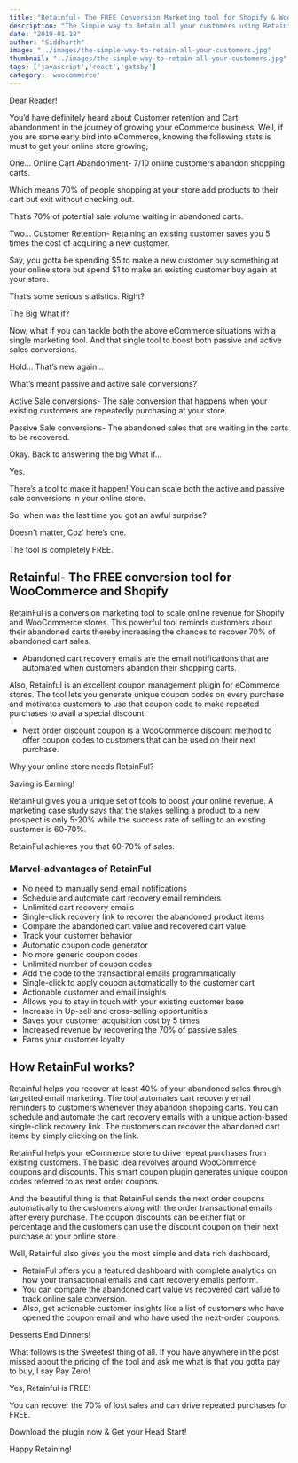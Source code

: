 ```yaml
---
title: "Retainful- The FREE Conversion Marketing tool for Shopify & WooCommerce"
description: "The Simple way to Retain all your customers using Retainful"
date: "2019-01-18"
author: "Siddharth"
image: "../images/the-simple-way-to-retain-all-your-customers.jpg"
thumbnail: "../images/the-simple-way-to-retain-all-your-customers.jpg"
tags: ['javascript','react','gatsby']
category: 'woocommerce'
---
```


Dear Reader!

You’d have definitely heard about Customer retention and Cart abandonment in the journey of growing your eCommerce business. Well, if you are some early bird into eCommerce, knowing the following stats is must to get your online store growing,

One… Online Cart Abandonment- 7/10 online customers abandon shopping carts.

Which means 70% of people shopping at your store add products to their cart but exit without checking out.

That’s 70% of potential sale volume waiting in abandoned carts.

Two… Customer Retention- Retaining an existing customer saves you 5 times the cost of acquiring a new customer.

Say, you gotta be spending $5 to make a new customer buy something at your online store but spend $1 to make an existing customer buy again at your store.

That’s some serious statistics. Right?

The Big What if?

Now, what if you can tackle both the above eCommerce situations with a single marketing tool. And that single tool to boost both passive and active sales conversions.

Hold… That’s new again...

What’s meant passive and active sale conversions?

Active Sale conversions- The sale conversion that happens when your existing customers are repeatedly purchasing at your store.

Passive Sale conversions- The abandoned sales that are waiting in the carts to be recovered.

Okay. Back to answering the big What if…

Yes.

There’s a tool to make it happen! You can scale both the active and passive sale conversions in your online store.

So, when was the last time you got an awful surprise?

Doesn't matter, Coz’ here’s one.

The tool is completely FREE.

## Retainful- The FREE conversion tool for WooCommerce and Shopify

RetainFul is a conversion marketing tool to scale online revenue for Shopify and WooCommerce stores. This powerful tool reminds customers about their abandoned carts thereby increasing the chances to recover 70% of abandoned cart sales.

- Abandoned cart recovery emails are the email notifications that are automated when customers abandon their shopping carts.

Also, Retainful is an excellent coupon management plugin for eCommerce stores. The tool lets you generate unique coupon codes on every purchase and motivates customers to use that coupon code to make repeated purchases to avail a special discount.

- Next order discount coupon is a WooCommerce discount method to offer coupon codes to customers that can be used on their next purchase.

Why your online store needs RetainFul?

Saving is Earning!

RetainFul gives you a unique set of tools to boost your online revenue. A <link-text url="https://www.invespcro.com/blog/customer-acquisition-retention/" target="_blank" rel="noopener nofollow">marketing case study</link-text> says that the stakes selling a product to a new prospect is only 5-20% while the success rate of selling to an existing customer is 60-70%.

RetainFul achieves you that 60-70% of sales.

### Marvel-advantages of RetainFul

- No need to manually send email notifications
- Schedule and automate cart recovery email reminders
- Unlimited cart recovery emails
- Single-click recovery link to recover the abandoned product items
- Compare the abandoned cart value and recovered cart value
- Track your customer behavior
- Automatic coupon code generator
- No more generic coupon codes
- Unlimited number of coupon codes
- Add the code to the transactional emails programmatically
- Single-click to apply coupon automatically to the customer cart
- Actionable customer and email insights
- Allows you to stay in touch with your existing customer base
- Increase in Up-sell and cross-selling opportunities  
- Saves your customer acquisition cost by 5 times
- Increased revenue by recovering the 70% of passive sales
- Earns your customer loyalty

## How RetainFul works?
Retainful helps you recover at least 40% of your abandoned sales through targetted email marketing. The tool automates cart recovery email reminders to customers whenever they abandon shopping carts. You can schedule and automate the cart recovery emails with a unique action-based single-click recovery link. The customers can recover the abandoned cart items by simply clicking on the link.

RetainFul helps your eCommerce store to drive repeat purchases from existing customers. The basic idea revolves around WooCommerce coupons and discounts. This smart coupon plugin generates unique coupon codes referred to as next order coupons.

And the beautiful thing is that RetainFul sends the next order coupons automatically to the customers along with the order transactional emails after every purchase. The coupon discounts can be either flat or percentage and the customers can use the discount coupon on their next purchase at your online store.

Well, Retainful also gives you the most simple and data rich dashboard,

- RetainFul offers you a featured dashboard with complete analytics on how your transactional emails and cart recovery emails perform.
- You can compare the abandoned cart value vs recovered cart value to track online sale conversion.
- Also, get actionable customer insights like a list of customers who have opened the coupon email and who have used the next-order coupons.

Desserts End Dinners!

What follows is the Sweetest thing of all. If you have anywhere in the post missed about the pricing of the tool and ask me what is that you gotta pay to buy, I say Pay Zero!

Yes, Retainful is <link-text url="https://www.retainful.com/" rel="noopener" target="_blank">FREE!</link-text>

You can recover the 70% of lost sales and can drive repeated purchases for FREE.

<link-text url="https://www.retainful.com/" rel="noopener" target="_blank">Download the plugin</link-text> now & Get your Head Start!

Happy Retaining!
